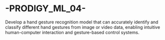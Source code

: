 # -PRODIGY_ML_04-
Develop a hand gesture recognition model that can accurately identify and classify different hand gestures from image or video data, enabling intuitive human-computer interaction and gesture-based control systems.
